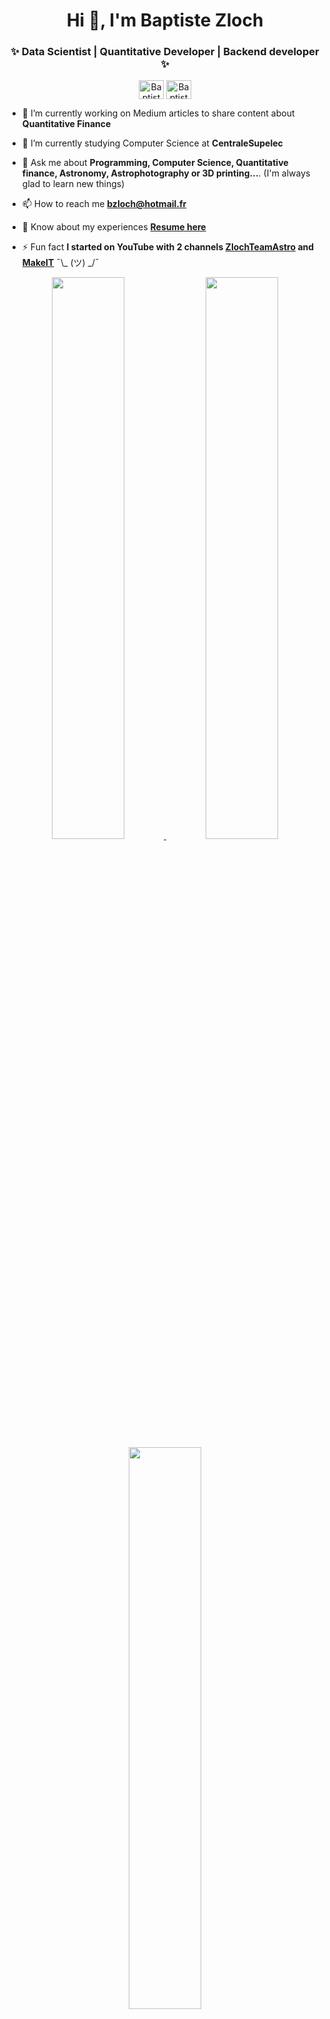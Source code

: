 <h1 align="center">Hi 👋, I'm Baptiste Zloch</h1>

<h3 align="center">✨ Data Scientist | Quantitative Developer | Backend developer ✨</h3>

<p align="center">
<a href="https://twitter.com/BaptisteZloch" target="blank"><img align="center" src="https://unpkg.com/simple-icons@latest/icons/twitter.svg" alt="BaptisteZloch" height="30" width="40" /></a>
<a href="https://www.linkedin.com/in/baptiste-zloch-12846b19b/" target="blank"><img align="center" src="https://unpkg.com/simple-icons@latest/icons/linkedin.svg" alt="BaptisteZloch" height="30" width="40" /></a>
</p>

- 🔭 I’m currently working on Medium articles to share content about **Quantitative Finance**

- 🌱 I’m currently studying Computer Science at **CentraleSupelec**

- 💬 Ask me about **Programming, Computer Science, Quantitative finance, Astronomy, Astrophotography or 3D printing...**. (I'm always glad to learn new things)

- 📫 How to reach me **bzloch@hotmail.fr**

- 📄 Know about my experiences [**Resume here**](https://github.com/BaptisteZloch/BaptisteZloch/raw/main/Baptiste_Zloch_resume.pdf)

- ⚡ Fun fact **I started on YouTube with 2 channels [ZlochTeamAstro](https://www.youtube.com/channel/UCaPGRabUbcB_yHZmnKGJHcw) and [MakeIT](https://www.youtube.com/channel/UC_z_SHFipTRltrwM6T_KsFg)** ¯\\_ (ツ) _/¯


<p align="center">
<a href="https://github-readme-stats.vercel.app/api?username=BaptisteZloch&count_private=true&show_icons=true&include_all_commits=false&hide_border=true&hide_title=true">
  <img width="48%"  src="https://github-readme-stats.vercel.app/api?username=BaptisteZloch&count_private=true&show_icons=true&include_all_commits=false&hide_border=true&hide_title=true" />
</a>
<a href="https://github-readme-streak-stats.herokuapp.com/?user=BaptisteZloch&hide_border=true">
  <img width="48%"  src="https://github-readme-streak-stats.herokuapp.com/?user=BaptisteZloch&hide_border=true" />
</a>
<br>
<img height="48%" width="auto" src ="https://github-readme-stats.vercel.app/api/top-langs/?username=BaptisteZloch&layout=compact&hide_border=true&langs_count=6&hide=tex,css,php,html">

</p>
